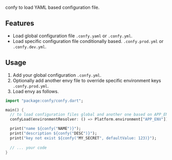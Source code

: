 confy to load YAML based configuration file.

## Features

* Load global configuration file `.confy.yaml` or `.confy.yml`.
* Load specific configuration file conditionally based. `.confy.prod.yml` or `.confy.dev.yml`.

## Usage

1. Add your global configuration `.confy.yml`.
2. Optionally add another envy file to override specific environment keys `.confy.prod.yml`.
3. Load envy as follows.

```dart
import "package:confy/confy.dart";

main() {
  // to load configuration files global and another one based on APP_ENV environment.
  confyLoad(environmentResolver: () => Platform.environment["APP_ENV"]);

  print("name ${confy("NAME")}");
  print("description ${confy("DESC")}");
  print("key not exist ${confy("MY_SECRET", defaultValue: 123)}");
  
  // ... your code
}
```
